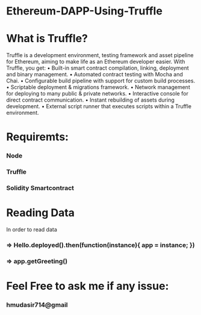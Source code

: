 # Ethereum-DAPP-Using-Truffle

# What is Truffle?
Truffle is a development environment, testing framework and asset pipeline for Ethereum, aiming to make life as an Ethereum developer easier. With Truffle, you get:
•	Built-in smart contract compilation, linking, deployment and binary management.
•	Automated contract testing with Mocha and Chai.
•	Configurable build pipeline with support for custom build processes.
•	Scriptable deployment & migrations framework.
•	Network management for deploying to many public & private networks.
•	Interactive console for direct contract communication.
•	Instant rebuilding of assets during development.
•	External script runner that executes scripts within a Truffle environment.


# Requiremts:
### Node
### Truffle
### Solidity Smartcontract

# Reading Data
In order to read data 
### => Hello.deployed().then(function(instance){ app = instance; })
### => app.getGreeting()

# Feel Free to ask me if any issue:
### hmudasir714@gmail
